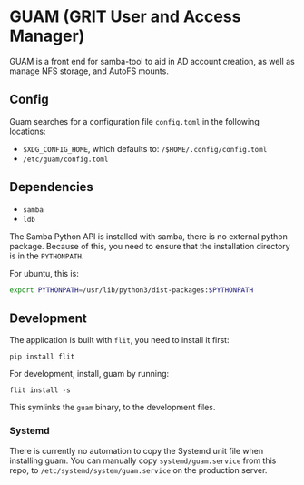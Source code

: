 # GUAM (GRIT User and Access Manager)

GUAM is a front end for samba-tool to aid in AD account creation, as well as manage NFS storage, and AutoFS mounts.

## Config

Guam searches for a configuration file `config.toml` in the following locations:

- `$XDG_CONFIG_HOME`, which defaults to: `/$HOME/.config/config.toml`
- `/etc/guam/config.toml`

## Dependencies

- `samba`
- `ldb`

The Samba Python API is installed with samba, there is no external python package. Because of this, you need to ensure that the installation directory is in the `PYTHONPATH`.

For ubuntu, this is:

```bash
export PYTHONPATH=/usr/lib/python3/dist-packages:$PYTHONPATH
```

## Development

The application is built with `flit`, you need to install it first:

```
pip install flit
```

For development, install, guam by  running:

```
flit install -s
```

This symlinks the `guam` binary, to the development files.

### Systemd

There is currently no automation to copy the Systemd unit file when installing guam. You can manually copy `systemd/guam.service` from this repo, to  `/etc/systemd/system/guam.service` on the production server.
